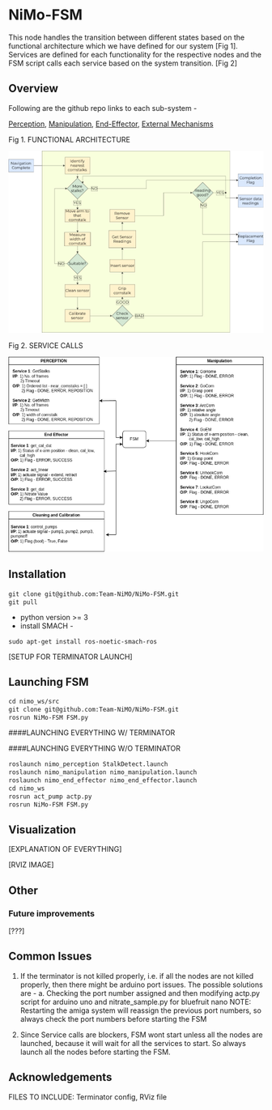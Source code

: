 # NiMo-FSM
This node handles the transition between different states based on the functional architecture which we have defined for our system [Fig 1]. Services are defined for each functionality for the respective nodes and the FSM script calls each service based on the system transition. [Fig 2]

## Overview
Following are the github repo links to each sub-system -

[Perception](https://github.com/Team-NiMO/NiMo-Perception_v2), [Manipulation](https://github.com/Team-NiMO/NiMo-Manipulation), [End-Effector](https://github.com/Team-NiMO/NiMo-EndEffector), [External Mechanisms](https://github.com/Team-NiMO/NiMo-ExternalMechanisms)

Fig 1. FUNCTIONAL ARCHITECTURE

<img src="https://github.com/Team-NiMO/NiMo-FSM/blob/main/docs/FSM.png" width="650">

Fig 2. SERVICE CALLS

<img src="https://github.com/Team-NiMO/NiMo-FSM/blob/main/docs/fsm.drawio.png" width="650">

## Installation
```
git clone git@github.com:Team-NiMO/NiMo-FSM.git
git pull
```
- python version >= 3
- install SMACH -
```
sudo apt-get install ros-noetic-smach-ros
```
[SETUP FOR TERMINATOR LAUNCH]

## Launching FSM
```
cd nimo_ws/src
git clone git@github.com:Team-NiMO/NiMo-FSM.git
rosrun NiMo-FSM FSM.py
```

####LAUNCHING EVERYTHING W/ TERMINATOR


####LAUNCHING EVERYTHING W/O TERMINATOR
```
roslaunch nimo_perception StalkDetect.launch
roslaunch nimo_manipulation nimo_manipulation.launch
roslaunch nimo_end_effector nimo_end_effector.launch
cd nimo_ws
rosrun act_pump actp.py
rosrun NiMo-FSM FSM.py
```

## Visualization
[EXPLANATION OF EVERYTHING]

[RVIZ IMAGE]

## Other
### Future improvements
[???]

## Common Issues
1. If the terminator is not killed properly, i.e. if all the nodes are not killed properly, then there might be arduino port issues. The possible solutions are - 
a. Checking the port number assigned and then modifying actp.py script for arduino uno and nitrate_sample.py for bluefruit nano
NOTE: Restarting the amiga system will reassign the previous port numbers, so always check the port numbers before starting the FSM

2. Since Service calls are blockers, FSM wont start unless all the nodes are launched, because it will wait for all the services to start. So always launch all the nodes before starting the FSM.

## Acknowledgements
FILES TO INCLUDE: Terminator config, RViz file
